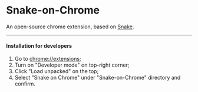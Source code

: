 # Snake-on-Chrome
An open-source chrome extension, based on [Snake](https://hanwenzhu.github.io/Snake).
***
#### Installation for developers
1. Go to [chrome://extensions](chrome://extensions);
2. Turn on "Developer mode" on top-right corner;
3. Click "Load unpacked" on the top;
4. Select "Snake on Chrome" under "Snake-on-Chrome" directory and confirm.
